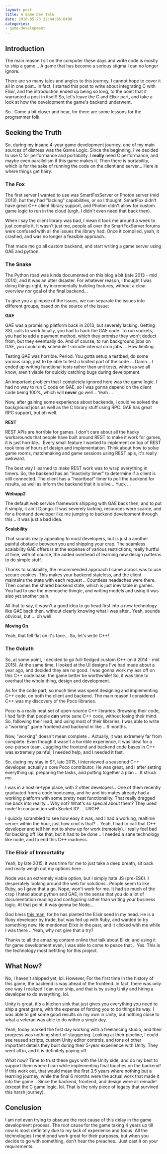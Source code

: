 ```yaml
---
layout: post
title: A Game Dev Tale
date: 2016-05-23 22:44:06-0400
categories: 
- game-development
---
```


## Introduction

The main reason I sit on the computer these days and write code is mostly to ship a game .. A game that has become a serious stigma I can no longer ignore.

There are so many tales and angles to this journey, I cannot hope to cover it all in one post.. In fact, I started this post to write about integrating C with Elixir, and the introduction ended up being so long, to the point that it warranted a post in itself! So, let's leave the C and Elixir part, and take a look at how the development the game's backend underwent.

So.. Come a bit closer and hear, for there are some lessons for the programmer folk.

## Seeking the Truth

So, during my insane 4-year game development journey, one of my main sources of distress was the Game Logic. Since the beginning, I've decided to use C for performance and portability. I __really__ need C performance, and maybe even parallelism if this game makes it. Then there is portability, which is for the sake of running the code on the client and server... Here is where things get hairy.

### The Fox

The first server I wanted to use was SmartFoxServer or Photon server (mid 2013), but they had "lacking" capabilities, or so I thought. SmartFox didn't have great C++ client library support, and Photon didn't allow for custom game logic to run in the cloud (urgh, I didn't even need that back then). 

When I say the client library was bad, I mean it took me around a week to just compile it. It wasn't just me, people all over the SmartFoxServer forums were confused with all the issues the library had. Once it compiled, yeah, it crashed, and was no longer a feasible approach..

That made me go all custom backend, and start writing a game server using GAE and python.

### The Snake

The Python road was kinda documented on this blog a bit (late 2013 - mid 2014), and it was an utter disaster. For whatever reason, I thought I was doing things right, by incrementally building features, without a clear overview nor goal of the final backend...

To give you a glimpse of the issues, we can separate the issues into different groups, based on the source of the issue:

__GAE__

GAE was a promising platform back in 2013, but severely lacking. Getting SSL calls to work locally, you had to hack the GAE code. To run sockets, you had to add a payment method, which they promise they won't deduct from, but they eventually do. And of course, to run background jobs on GAE, you could only schedule 1-minute interval cron jobs ... How limiting.

Testing GAE was horrible. Period. You gotta setup a testbed, do some various crap, just to be able to test a limited part of the code ... Damn... I ended up writing functional tests rather than unit tests, which as we all know, aren't viable for quickly catching bugs during development.

An important problem that I completely ignored here was the game logic. I had no way to run C code on GAE, so I was gonna depend on the client code being 100%, which will __never__ go well .. Yeah ...

Now, after gaining some experience about backends, I could've solved the background jobs as well as the C library stuff using RPC. GAE has great RPC support, but oh well.

__REST__

REST APIs are horrible for games. I don't care about all the hacky workarounds that people have built around REST to make it work for games, it is just horrible... Every small feature I wanted to implement on top of REST took tons of hours of design and implementation. Think about how to solve game rooms, matchmaking and game sessions using REST apis, it's really awkward.

The best way I learned to make REST work was to wrap everything in timers. So, the backend has an "inactivity timer" to determine if a client is still connected. The client has a "heartbeat" timer to poll the backend for results, as well as inform the backend that it is alive .. Yuck ...

__Webapp2__

The default web service framework shipping with GAE back then, and to put it simply, it ain't Django. It was severely lacking, resources were scarce, and for a frontend developer like me jumping to backend development through this .. It was just a bad idea.

__Scalability__

That sounds really appealing to most developers, but is just a another painful obstacle between you and shipping your crap. The seamless scalability GAE offers is at the expense of various restrictions, really hurtful at time, with of course, the added overhead of learning new design patterns to do simple stuff.

Thanks to scalability, the recommended approach I came across was to use secure cookies. This makes your backend stateless, and the client maintains the state with each request .. Countless headaches were there. Then comes the shared backend state, which is just inevitable in games. You had to use the memcache thingie, and writing models and using it was also yet another pain.

All that to say, it wasn't a good idea to go head first into a new technology like GAE back then, without clearly knowing what I was after.. Yeah, sounds obvious, but ... oh well.

__Moving On__

Yeah, that fell flat on it's face... So, let's write C++!

### The Goliath

So, at some point, I decided to go full-fledged custom C++ (mid 2014 - mid 2015). At the same time, I looked at the UI designs I've had made about a year ago, and decided they are no good. I was gonna work my ass off on this C++ code base, the game better be worthwhile! So, it was time to overhaul the whole thing, design and development.

As for the code part, so much time was spent designing and implementing C++ code, on both the client and backend. The main reason I considered C++ was my discovery of the Poco libraries.

Poco is a really neat set of open-source C++ libraries. Browsing their code, I had faith that people __can__ write sane C++ code, without losing their mind. So, following their lead, and using most of their libraries, I was able to write a "working" game frontend and backend in like .. 6 months.

Now, "working" doesn't mean complete .. Actually, it was extremely far from complete. Even though it wasn't a horrible experience, it was ideal for a one-person team. Juggling the frontend and backend code bases in C++ was extremely painful, I needed help, and I needed it fast.

So, during my stay in SF, late 2015, I interviewed a seasoned C++ developer, actually a core Poco contributor. He was great, and I after setting everything up, preparing the tasks, and putting together a plan ... It struck me.

I was in a hostile-type place, with 2 other developers.. One of them recently graduated from a code bootcamp, and he and his mates already had a working platform with some pretty neat functionality. That really dragged me back into reality... Why not? What's so special about them? They used node! In conjunction with Socket.IO! ... URGH!

I quickly scrambled to see how easy it was, and I had a working, realtime server within the hour, just how cool is that? .. Yeah, I had to call that C++ developer and tell him not to show up for work (remotely). I really feel bad for backing off like that, but it had to be done .. I needed a sane technology like node, and to end this C++ madness.

### The Elixir of Immortality

Yeah, by late 2015, it was time for me to just take a deep breath, sit back and really weigh out my options here ..

Node was an extremely viable option, but I simply hate JS (pre-ES6). I desperately looking around the web for solutions.. People seem to like Ruby, so I gave that a go. Nope, won't work for me. It had so much of the crap I hated about python and GAE, in the sense that you do a lot of documentation reading and configuring rather than writing your business logic. At that point, it was gonna be Node...

God bless [this man][suraj], for he has planted the Elixir seed in my head. He is a Ruby developer by trade, but was fed up with Ruby, and wanted to try something new. He mentioned Elixir in the past, and it clicked with me while I was there .. Yeah, why not give that a try?

Thanks to all the amazing content online that talk about Elixir, and using it for game development even, I was able to come to peace that .. Yes. This is the technology most befitting for this project.

## What Now?

No, I haven't shipped yet, lol. However, For the first time in the history of this game, the backend is way ahead of the frontend. In fact, there was only one way I realized I can ever ship, and that is by using Unity and hiring a developer to do everything, lol.

Unity is great, it's a kitchen sink that just gives you everything you need to ship a great game, with the expense of forcing you to do things its way. I was able to get some good results on my own in Unity, but nothing close to what a veteran was able to do within a single day.

Yeah, today marked the first day working with a freelancing studio, and their progress was nothing short of staggering. Looking at their pipeline, I could see reused scripts, custom Unity editor controls, and tons of other important details they built during their 5-year experience with Unity. They went all in, and it is definitely paying off.

What now? Time to trust these guys with the Unity side, and do my best to support them where I can while implementing final touches on the backend! If this work out, that would mean the first 3.5 years where nothing but a learning journey, while the final 6 months were the actual work that made it into the game .. Since the backend, frontend, and design were all remade! (except the C game logic, lol. That is the only piece of legacy that survived this harsh journey).

## Conclusion

I am not even trying to obscure the root cause of this delay in the game development process. The root cause for the game taking 4 years up till now is most definitely due to my lack of experience and focus. All the technologies I mentioned work great for their purposes, but when you decide to go with something, don't hear the preaches.. Just cast it on your requirements.

[suraj]: http://surajms.com
